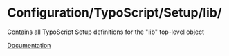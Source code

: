 # Configuration/TypoScript/Setup/lib/

Contains all TypoScript Setup definitions for the "lib" top-level object

[Documentation](https://docs.typo3.org/m/typo3/reference-typoscript/12.4/en-us/TopLevelObjects/Other.html#temp-styles-lib)